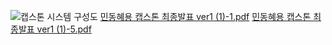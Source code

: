 ![캡스톤 시스템 구성도](https://github.com/JJamJaemin/SMU_Capston_BackEnd_Flask/assets/128075457/ce0a8c98-8b74-4c0f-8457-4c2521487e39)
[민동혜용 캡스톤 최종발표 ver1 (1)-1.pdf](https://github.com/user-attachments/files/15857988/ver1.1.-1.pdf)
[민동혜용 캡스톤 최종발표 ver1 (1)-5.pdf](https://github.com/user-attachments/files/15857989/ver1.1.-5.pdf)
